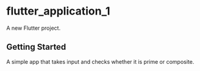 # flutter_application_1

A new Flutter project.

## Getting Started

A simple  app that takes input and checks whether it is prime or composite.
